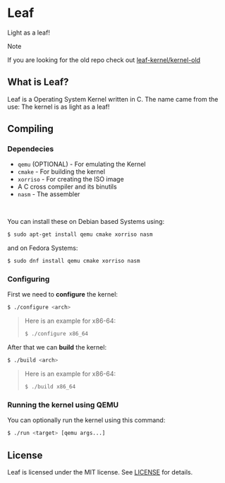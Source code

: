 # Leaf
Light as a leaf!

> [!NOTE]  
> If you are looking for the old repo check out [leaf-kernel/kernel-old](https://github.com/leaf-kernel/kernel-old)

## What is Leaf?
Leaf is a Operating System Kernel written in C. The name came from the use: The kernel is as light as a leaf!

## Compiling
### Dependecies
* `qemu` (OPTIONAL) - For emulating the Kernel
* `cmake` - For building the kernel
* `xorriso` - For creating the ISO image
* A C cross compiler and its binutils
* `nasm` - The assembler </br>
<br>

You can install these on Debian based Systems using:
```bash
$ sudo apt-get install qemu cmake xorriso nasm
```
and on Fedora Systems:
```bash
$ sudo dnf install qemu cmake xorriso nasm
```

### Configuring
First we need to <b>configure</b> the kernel:
```bash
$ ./configure <arch>
```

> Here is an example for x86-64:
> ```bash
> $ ./configure x86_64
> ```

After that we can <b>build</b> the kernel:
```bash
$ ./build <arch>
```
> Here is an example for x86-64:
> ```bash
> $ ./build x86_64
> ```

### Running the kernel using QEMU
You can optionally run the kernel using this command:
```bash
$ ./run <target> [qemu args...]
```


## License
Leaf is licensed under the MIT license. See [LICENSE](https://github.com/leaf-kernel/os/tree/main/LICENSE) for details.